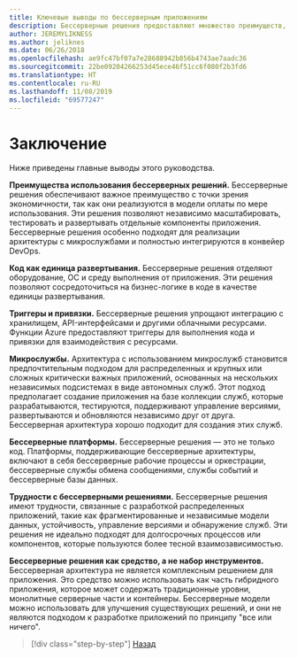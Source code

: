 ```yaml
---
title: Ключевые выводы по бессерверным приложениям
description: Бессерверные решения предоставляют множество преимуществ, но также имеют свои сложности. Сводка основных выводов из этого руководства.
author: JEREMYLIKNESS
ms.author: jeliknes
ms.date: 06/26/2018
ms.openlocfilehash: ae9fc47bf07a7e28688942b856b4743ae7aadc36
ms.sourcegitcommit: 22be09204266253d45ece46f51cc6f080f2b3fd6
ms.translationtype: HT
ms.contentlocale: ru-RU
ms.lasthandoff: 11/08/2019
ms.locfileid: "69577247"
---
```

# <a name="conclusion"></a>Заключение

Ниже приведены главные выводы этого руководства.

**Преимущества использования бессерверных решений.** Бессерверные решения обеспечивают важное преимущество с точки зрения экономичности, так как они реализуются в модели оплаты по мере использования. Эти решения позволяют независимо масштабировать, тестировать и развертывать отдельные компоненты приложения. Бессерверные решения особенно подходят для реализации архитектуры с микрослужбами и полностью интегрируются в конвейер DevOps.

**Код как единица развертывания.** Бессерверные решения отделяют оборудование, ОС и среду выполнения от приложения. Эти решения позволяют сосредоточиться на бизнес-логике в коде в качестве единицы развертывания.

**Триггеры и привязки.** Бессерверные решения упрощают интеграцию с хранилищем, API-интерфейсами и другими облачными ресурсами. Функции Azure предоставляют триггеры для выполнения кода и привязки для взаимодействия с ресурсами.

**Микрослужбы.** Архитектура с использованием микрослужб становится предпочтительным подходом для распределенных и крупных или сложных критически важных приложений, основанных на нескольких независимых подсистемах в виде автономных служб. Этот подход предполагает создание приложения на базе коллекции служб, которые разрабатываются, тестируются, поддерживают управление версиями, развертываются и обновляются независимо друг от друга. Бессерверная архитектура хорошо подходит для создания этих служб.

**Бессерверные платформы.** Бессерверные решения — это не только код. Платформы, поддерживающие бессерверные архитектуры, включают в себя бессерверные рабочие процессы и оркестрации, бессерверные службы обмена сообщениями, службы событий и бессерверные базы данных.

**Трудности с бессерверными решениями.** Бессерверные решения имеют трудности, связанные с разработкой распределенных приложений, такие как фрагментированные и независимые модели данных, устойчивость, управление версиями и обнаружение служб. Эти решения не идеально подходят для долгосрочных процессов или компонентов, которые пользуются более тесной взаимозависимостью.

**Бессерверные решения как средство, а не набор инструментов.** Бессерверная архитектура не является комплексным решением для приложения. Это средство можно использовать как часть гибридного приложения, которое может содержать традиционные уровни, монолитные серверные части и контейнеры. Бессерверные модели можно использовать для улучшения существующих решений, и они не являются подходом к разработке приложений по принципу "все или ничего".

>[!div class="step-by-step"]
>[Назад](serverless-business-scenarios.md)
